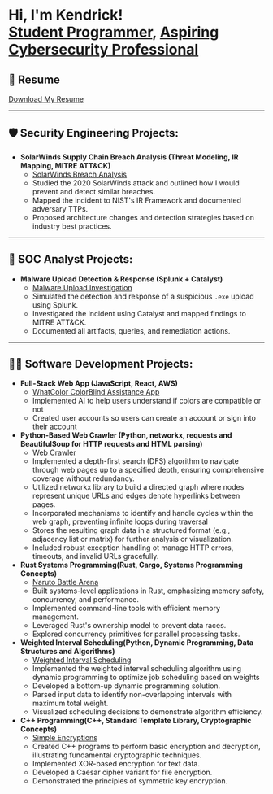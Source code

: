 <h1>Hi, I'm Kendrick! <br/><a href="https://github.com/KendrickBynum">Student Programmer</a>, <a href="https://www.linkedin.com/in/kendrick-bynum-299a11250/"> Aspiring Cybersecurity Professional</a> </h1>

## 📄 Resume

[Download My Resume](https://github.com/KendrickBynum/KendrickBynum/blob/main/Kendrick_s_Resume%20(2).pdf)

---

<h2>🛡️ Security Engineering Projects:</h2>

- <b>SolarWinds Supply Chain Breach Analysis (Threat Modeling, IR Mapping, MITRE ATT&CK)</b>  
  - [SolarWinds Breach Analysis](https://github.com/KendrickBynum/solarwinds-breach-analysis)  
  - Studied the 2020 SolarWinds attack and outlined how I would prevent and detect similar breaches.  
  - Mapped the incident to NIST's IR Framework and documented adversary TTPs.  
  - Proposed architecture changes and detection strategies based on industry best practices.

---

<h2>🧪 SOC Analyst Projects:</h2>

- <b>Malware Upload Detection & Response (Splunk + Catalyst)</b>  
  - [Malware Upload Investigation](https://github.com/KendrickBynum/malware-upload-case)  
  - Simulated the detection and response of a suspicious `.exe` upload using Splunk.  
  - Investigated the incident using Catalyst and mapped findings to MITRE ATT&CK.  
  - Documented all artifacts, queries, and remediation actions.

---

<h2>👨‍💻 Software Development Projects:</h2>

- <b>Full-Stack Web App (JavaScript, React, AWS)</b>
  - [WhatColor ColorBlind Assistance App](https://github.com/What-Color-SPU/What-Color)
  - Implemented AI to help users understand if colors are compatible or not
  - Created user accounts so users can create an account or sign into their account
- <b>Python-Based Web Crawler (Python, networkx, requests and BeautifulSoup for HTTP requests and HTML parsing)</b>
  - [Web Crawler](https://github.com/csc3430-winter2025/graph-a-computer-science-team)
  - Implemented a depth-first search (DFS) algorithm to navigate through web pages up to a specified depth, ensuring comprehensive coverage without redundancy.
  - Utilized networkx library to build a directed graph where nodes represent unique URLs and edges denote hyperlinks between pages.
  - Incorporated mechanisms to identify and handle cycles within the web graph, preventing infinite loops during traversal
  - Stores the resulting graph data in a structured format (e.g., adjacency list or matrix) for further analysis or visualization.
  - Included robust exception handling ot manage HTTP errors, timeouts, and invalid URLs gracefully.
- <b>Rust Systems Programming(Rust, Cargo, Systems Programming Concepts)</b>
  - [Naruto Battle Arena](https://github.com/csc3310-fall2024/rust-KendrickBynum)
  - Built systems-level applications in Rust, emphasizing memory safety, concurrency, and performance.
  - Implemented command-line tools with efficient memory management.
  - Leveraged Rust's ownership model to prevent data races.
  - Explored concurrency primitives for parallel processing tasks.
- <b>Weighted Interval Scheduling(Python, Dynamic Programming, Data Structures and Algorithms)</b>
  - [Weighted Interval Scheduling](https://github.com/csc3310-fall2024/rust-KendrickBynum)
  - Implemented the weighted interval scheduling algorithm using dynamic programming to optimize job scheduling based on weights
  - Developed a bottom-up dynamic programming solution.
  - Parsed input data to identify non-overlapping intervals with maximum total weight.
  - Visualized scheduling decisions to demonstrate algorithm efficiency.
- <b>C++ Programming(C++, Standard Template Library, Cryptographic Concepts)</b>
  - [Simple Encryptions](https://github.com/KendrickBynum/SimpleEncryptions)
  - Created C++ programs to perform basic encryption and decryption, illustrating fundamental cryptographic techniques.
  - Implemented XOR-based encryption for text data.
  - Developed a Caesar cipher variant for file encryption.
  - Demonstrated the principles of symmetric key encryption.


